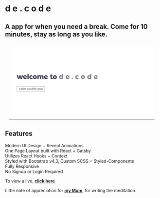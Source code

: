 # d e . c o d e
## A app for when you need a break. Come for 10 minutes, stay as long as you like.

<h2 align="center">
  <img src="https://github.com/harmonytrevena/de-code/blob/main/examples/de-code.gif" alt="d e . c o d e width="600px" />
  <br>
</h2>

## Features
Modern UI Design + Reveal Animations\
One Page Layout built with React + Gatsby\
Utilizes React Hooks + Context\
Styled with Bootstrap v4.3, Custom SCSS + Styled-Components\
Fully Responsive\
No Signup or Login Required

To view a live, **[click here](https://de-code.io/)**

Little note of appreciation for **[my Mum](https://www.livelifewithwonder.com/)**, for writing the meditation.
